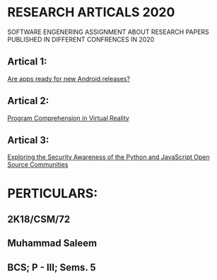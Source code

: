 # RESEARCH ARTICALS 2020
SOFTWARE ENGENERING ASSIGNMENT ABOUT RESEARCH PAPERS PUBLISHED IN DIFFERENT CONFRENCES IN 2020
## Artical 1:
 [Are apps ready for new Android releases?](https://github.com/saleem3864/MSR-CONF-RESEARCH-ARTICALS-2020-/tree/master/ARTICLE_1)
## Artical 2:
[Program Comprehension in Virtual Reality](https://github.com/saleem3864/MSR-CONF-RESEARCH-ARTICALS-2020-/tree/master/ARTICLE_2)
## Artical 3:
[Exploring the Security Awareness of the Python and JavaScript Open Source Communities](https://github.com/saleem3864/MSR-CONF-RESEARCH-ARTICALS-2020-/tree/master/ARTICLE_3)
# PERTICULARS:
## 2K18/CSM/72
## Muhammad Saleem
## BCS; P - III; Sems. 5
